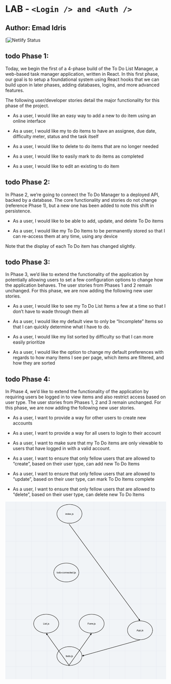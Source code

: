 # LAB - `<Login /> and <Auth />`

## Author: Emad Idris


[![Netlify Status](https://pedantic-lalande-215f39.netlify.app/todo-app/)


## todo Phase 1:

Today, we begin the first of a 4-phase build of the To Do List Manager, a web-based task manager application, written in React. In this first phase, our goal is to setup a foundational system using React hooks that we can build upon in later phases, adding databases, logins, and more advanced features.

The following user/developer stories detail the major functionality for this phase of the project.

- As a user, I would like an easy way to add a new to do item using an online interface

- As a user, I would like my to do items to have an assignee, due date, difficulty meter, status and the task itself

- As a user, I would like to delete to do items that are no longer needed

- As a user, I would like to easily mark to do items as completed

- As a user, I would like to edit an existing to do item

## todo Phase 2:

In Phase 2, we’re going to connect the To Do Manager to a deployed API, backed by a database. The core functionality and stories do not change (reference Phase 1), but a new one has been added to note this shift in persistence.

- As a user, I would like to be able to add, update, and delete To Do items

- As a user, I would like my To Do Items to be permanently stored so that I can re-access them at any time, using any device

Note that the display of each To Do item has changed slightly.

## todo Phase 3:

In Phase 3, we’d like to extend the functionality of the application by potentially allowing users to set a few configuration options to change how the application behaves. The user stories from Phases 1 and 2 remain unchanged. For this phase, we are now adding the following new user stories.

- As a user, I would like to see my To Do List Items a few at a time so that I don’t have to wade through them all

- As a user, I would like my default view to only be “Incomplete” Items so that I can quickly determine what I have to do.

- As a user, I would like my list sorted by difficulty so that I can more easily prioritize

- As a user, I would like the option to change my default preferences with regards to how many Items I see per page, which items are filtered, and how they are sorted

## todo Phase 4:

In Phase 4, we’d like to extend the functionality of the application by requiring users be logged in to view items and also restrict access based on user type. The user stories from Phases 1, 2 and 3 remain unchanged. For this phase, we are now adding the following new user stories.

- As a user, I want to provide a way for other users to create new accounts

- As a user, I want to provide a way for all users to login to their account

- As a user, I want to make sure that my To Do items are only viewable to users that have logged in with a valid account.

- As a user, I want to ensure that only fellow users that are allowed to “create”, based on their user type, can add new To Do Items

- As a user, I want to ensure that only fellow users that are allowed to “update”, based on their user type, can mark To Do Items complete

- As a user, I want to ensure that only fellow users that are allowed to “delete”, based on their user type, can delete new To Do Items

![](./lab.png)
